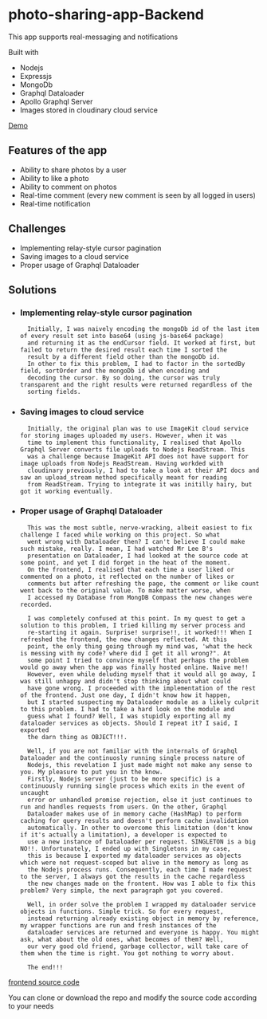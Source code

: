 # photo-sharing-app-Backend

This app supports real-messaging and notifications

Built with
- Nodejs
- Expressjs
- MongoDb
- Graphql Dataloader
- Apollo Graphql Server
- Images stored in cloudinary cloud service

[Demo](https://instaphotos.netlify.app)

## Features of the app
- Ability to share photos by a user
- Ability to like a photo
- Ability to comment on photos
- Real-time comment (every new comment is seen by all logged in users)
- Real-time notification

## Challenges
- Implementing relay-style cursor pagination
- Saving images to a cloud service
- Proper usage of Graphql Dataloader

## Solutions
- ### Implementing relay-style cursor pagination
        Initially, I was naively encoding the mongoDb id of the last item of every result set into base64 (using js-base64 package)
        and returning it as the endCursor field. It worked at first, but failed to return the desired result each time I sorted the
        result by a different field other than the mongoDb id. 
        In other to fix this problem, I had to factor in the sortedBy field, sortOrder and the mongoDb id when encoding and 
        decoding the cursor. By so doing, the cursor was truly transparent and the right results were returned regardless of the 
        sorting fields.
- ### Saving images to cloud service
        Initially, the original plan was to use ImageKit cloud service for storing images uploaded my users. However, when it was
        time to implement this functionality, I realised that Apollo Graphql Server converts file uploads to Nodejs ReadStream. This
        was a challenge because ImageKit API does not have support for image uploads from Nodejs ReadStream. Having workded with
        cloudinary previously, I had to take a look at their API docs and saw an upload_stream method specifically meant for reading
        from ReadStream. Trying to integrate it was initilly hairy, but got it working eventually.
- ### Proper usage of Graphql Dataloader
        This was the most subtle, nerve-wracking, albeit easiest to fix challenge I faced while working on this project. So what 
        went wrong with Dataloader then? I can't believe I could make such mistake, really. I mean, I had watched Mr Lee B's 
        presentation on Dataloader, I had looked at the source code at some point, and yet I did forget in the heat of the moment.
        On the frontend, I realised that each time a user liked or commented on a photo, it reflected on the number of likes or 
        comments but after refreshing the page, the comment or like count went back to the original value. To make matter worse, when 
        I accessed my Database from MongDB Compass the new changes were recorded.
        
        I was completely confused at this point. In my quest to get a solution to this problem, I tried killing my server process and
        re-starting it again. Surprise! surprise!!, it worked!!! When I refreshed the frontend, the new changes reflected. At this 
        point, the only thing going through my mind was, 'what the heck is messing with my code? where did I get it all wrong?". At 
        some point I tried to convince myself that perhaps the problem would go away when the app was finally hosted online. Naive me!!
        However, even while deluding myself that it would all go away, I was still unhappy and didn't stop thinking about what could
        have gone wrong. I proceeded with the implementation of the rest of the frontend. Just one day, I didn't know how it happen,
        but I started suspecting my Dataloader module as a likely culprit to this problem. I had to take a hard look on the module and
        guess what I found? Well, I was stupidly exporting all my dataloader services as objects. Should I repeat it? I said, I exported
        the darn thing as OBJECT!!!.
        
        Well, if you are not familiar with the internals of Graphql Dataloader and the continuosly running single process nature of
        Nodejs, this revelation I just made might not make any sense to you. My pleasure to put you in the know. 
        Firstly, Nodejs server (just to be more specific) is a continuously running single process which exits in the event of uncaught
        error or unhandled promise rejection, else it just continues to run and handles requests from users. On the other, Graphql 
        Dataloader makes use of in memory cache (HashMap) to perform caching for query results and doesn't perform cache invalidation
        automatically. In other to overcome this limitation (don't know if it's actually a limitation), a developer is expected to 
        use a new instance of Dataloader per request. SINGLETON is a big NO!!. Unfortunately, I ended up with Singletons in my case,
        this is because I exported my dataloader services as objects which were not request-scoped but alive in the memory as long as 
        the Nodejs process runs. Consequently, each time I made request to the server, I always got the results in the cache regardless
        the new changes made on the frontent. How was I able to fix this problem? Very simple, the next paragraph got you covered.
        
        Well, in order solve the problem I wrapped my dataloader service objects in functions. Simple trick. So for every request,
        instead returning already existing object in memory by reference, my wrapper functions are run and fresh instances of the 
        dataloader services are returned and everyone is happy. You might ask, what about the old ones, what becomes of them? Well,
        our very good old friend, garbage collector, will take care of them when the time is right. You got nothing to worry about.
        
        The end!!!
        
[frontend source code](https://github.com/iammrsea/photo-sharing-app-Frontend)

You can clone or download the repo and modify the source code according to your needs
